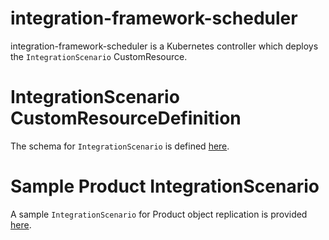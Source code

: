 integration-framework-scheduler
===============================

integration-framework-scheduler is a Kubernetes controller which deploys the 
`IntegrationScenario` CustomResource.

IntegrationScenario CustomResourceDefinition
============================================

The schema for `IntegrationScenario` is defined [here](config/300-integrationscenario.yaml).

Sample Product IntegrationScenario
==================================

A sample `IntegrationScenario` for Product object replication is provided [here](sample/product-integration-scenario.yaml).